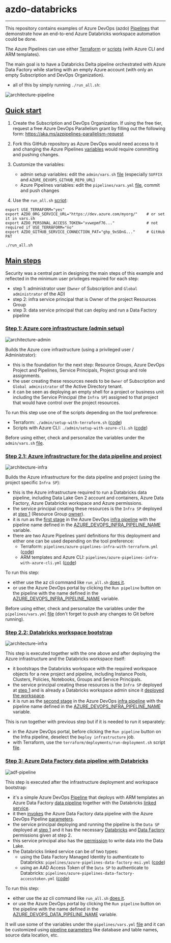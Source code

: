 # azdo-databricks

-----------

This repository contains examples of Azure DevOps (azdo) [Pipelines](https://docs.microsoft.com/en-us/azure/devops/pipelines/get-started/what-is-azure-pipelines) that demonstrate how an end-to-end Azure Databricks workspace automation could be done.

The Azure Pipelines can use either [Terraform](pipelines/azure-pipelines-infra-with-terraform.yml) or [scripts](pipelines/azure-pipelines-infra-with-azure-cli.yml) (with Azure CLI and ARM templates).

The main goal is to have a Databricks Delta pipeline orchestrated with Azure Data Factory while starting with an empty Azure account (with only an empty Subscription and DevOps Organization).
  - all of this by simply running `./run_all.sh`:

![architecture-pipeline](.docs/arch0_pipeline.png)

## [Quick start](id:start)

1) Create the Subscription and DevOps Organization. If using the free tier, request a free Azure DevOps Parallelism grant by filling out the following form: https://aka.ms/azpipelines-parallelism-request

2) Fork this GitHub repository as Azure DevOps would need access to it and changing the Azure Pipelines [variables](pipelines/vars.yml) would require committing and pushing changes.

3) Customize the variables:
    - admin setup variables: edit the `admin/vars.sh` [file](admin/vars.sh) (especially `SUFFIX` and `AZURE_DEVOPS_GITHUB_REPO_URL`)
    - Azure Pipelines variables: edit the `pipelines/vars.yml` [file](pipelines/vars.yml), commit and push changes

4) Use the `run_all.sh` [script](run_all.sh):
```
export USE_TERRAFORM="yes"
export AZDO_ORG_SERVICE_URL="https://dev.azure.com/myorg/"    # or set it in vars.sh
export AZDO_PERSONAL_ACCESS_TOKEN="xvwepmf76..."              # not required if USE_TERRAFORM="no"
export AZDO_GITHUB_SERVICE_CONNECTION_PAT="ghp_9xSDnG..."     # GitHub PAT

./run_all.sh
```

## [Main steps](id:steps)

Security was a central part in designing the main steps of this example and reflected in the minimum user privileges required for each step:
  - step 1: administrator user (`Owner` of Subscription and `Global administrator` of the AD)
  - step 2: infra service principal that is Owner of the project Resources Group
  - step 3: data service principal that can deploy and run a Data Factory pipeline

### [Step 1: Azure core infrastructure (admin setup)](id:step1)

![architecture-admin](.docs/arch1_admin.png)

Builds the Azure core infrastructure (using a privileged user / Administrator):
- this is the foundation for the next step: Resource Groups, Azure DevOps Project and Pipelines, Service Principals, Project group and role assignments.
- the user creating these resources needs to be `Owner` of Subscription and `Global administrator` of the Active Directory tenant.
- it can be seen as deploying an empty shell for a project or business unit including the Service Principal (the `Infra SP`) assigned to that project that would have control over the project resources.

To run this step use one of the scripts depending on the tool preference:
- Terraform: `./admin/setup-with-terraform.sh` ([code](admin/setup-with-terraform.sh))
- Scripts with Azure CLI: `./admin/setup-with-azure-cli.sh` ([code](admin/setup-with-azure-cli.sh))

Before using either, check and personalize the variables under the `admin/vars.sh` [file](admin/vars.sh).


### [Step 2.1: Azure infrastructure for the data pipeline and project](id:step2.1)

![architecture-infra](.docs/arch2_infra.png)

Builds the Azure infrastructure for the data pipeline and project (using the project specific `Infra SP`):
- this is the Azure infrastructure required to run a Databricks data pipeline, including Data Lake Gen 2 account and containers, Azure Data Factory, Azure Databricks workspace and Azure permissions.
- the service principal creating these resources is the `Infra SP` deployed at [step 1](admin/terraform/main.tf#L61) (Resource Group [owner](admin/terraform/main.tf#L87)).
- it is run as the [first stage](pipelines/azure-pipelines-infra-with-terraform.yml#L64) in the Azure DevOps [infra pipeline](admin/terraform/main.tf#L158) with the pipeline name defined in the [AZURE_DEVOPS_INFRA_PIPELINE_NAME](admin/vars.sh#L46) variable.
- there are two Azure Pipelines yaml definitions for this deployment and either one can be used depending on the tool preference:
   - Terraform: `pipelines/azure-pipelines-infra-with-terraform.yml` ([code](pipelines/azure-pipelines-infra-with-terraform.yml))
   - ARM templates and Azure CLI: `pipelines/azure-pipelines-infra-with-azure-cli.yml` ([code](pipelines/azure-pipelines-infra-with-azure-cli.yml))

To run this step:
- either use the az cli command like `run_all.sh` [does it](run_all.sh#L44).
- or use the Azure DevOps portal by clicking the `Run pipeline` button on the pipeline with the name defined in the [AZURE_DEVOPS_INFRA_PIPELINE_NAME](admin/vars.sh#L46) variable.

Before using either, check and personalize the variables under the `pipelines/vars.yml` [file](pipelines/vars.yml) (don't forget to push any changes to Git before running).


### [Step 2.2: Databricks workspace bootstrap](id:step2.2)

![architecture-infra](.docs/arch3_workspace.png)

This step is executed together with the one above and after deploying the Azure infrastructure and the Databricks workspace itself:
- it bootstraps the Databricks workspace with the required workspace objects for a new project and pipeline, including Instance Pools, Clusters, Policies, Notebooks, Groups and Service Principals.
- the service principal creating these resources is the `Infra SP` deployed at [step 1](admin/terraform/main.tf#L61) and is already a Databricks workspace admin since it [deployed the workspace](terraform/deployments/azure-infrastructure/databricks-workspace.tf).
- it is run as the [second stage](pipelines/azure-pipelines-infra-with-terraform.yml#L93) in the Azure DevOps [infra pipeline](admin/terraform/main.tf#L158) with the pipeline name defined in the [AZURE_DEVOPS_INFRA_PIPELINE_NAME](admin/vars.sh#L46) variable.

This is run together with previous step but if it is needed to run it separately:
- in the Azure DevOps portal, before clicking the `Run pipeline` button on the Infra pipeline, deselect the `Deploy infrastructure` job.
- with Terraform, use the `terraform/deployments/run-deployment.sh` script [file](terraform/deployments/run-deployment.sh).


### [Step 3: Azure Data Factory data pipeline with Databricks](id:step3)

![adf-pipeline](.docs/adf_pipeline.png)

This step is executed after the infrastructure deployment and workspace bootstrap:
  - it's a simple Azure DevOps [Pipeline](pipelines/azure-pipelines-data-factory-msi.yml) that deploys with ARM templates an Azure Data Factory [data pipeline](arm/azure-data-factory-pipeline.json) together with the Databricks [linked service](arm/azure-data-factory-linkedservice-databricks-msi.json).
  - it then [invokes](pipelines/azure-pipelines-data-factory-msi.yml#L202) the Azure Data Factory data pipeline with the Azure DevOps Pipeline [parameters](pipelines/azure-pipelines-data-factory-msi.yml#L39).
  - the service principal deploying and running the pipeline is the `Data SP` deployed at [step 1](admin/terraform/main.tf#L69) and it has the necessary [Databricks](terraform/deployments/workspace-bootstrap/principals.tf#L20) and [Data Factory](terraform/deployments/azure-infrastructure/azure-infrastructure.tf#L78) permissions given at step 2.
  - this service principal also has the [permission](terraform/deployments/azure-infrastructure/azure-infrastructure.tf#L14) to write data into the Data Lake.
  - the Databricks linked service can be of two types:
    - using the Data Factory Managed Identity to authenticate to Databricks: `pipelines/azure-pipelines-data-factory-msi.yml` ([code](pipelines/azure-pipelines-data-factory-msi.yml))
    - using an AAD Access Token of the `Data SP` to authenticate to Databricks: `pipelines/azure-pipelines-data-factory-accesstoken.yml` ([code](pipelines/azure-pipelines-data-factory-accesstoken.yml))

To run this step:
- either use the az cli command like `run_all.sh` [does it](run_all.sh#L67).
- or use the Azure DevOps portal by clicking the `Run pipeline` button on the pipeline with the name defined in the [AZURE_DEVOPS_DATA_PIPELINE_NAME](admin/vars.sh#L49) variable.

It will use some of the variables under the `pipelines/vars.yml` [file](pipelines/vars.yml) and it can be customized using [pipeline parameters](pipelines/azure-pipelines-data-factory-msi.yml#L39) like database and table names, source data location, etc.
